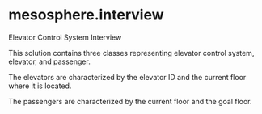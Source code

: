 mesosphere.interview
====================

Elevator Control System Interview

This solution contains three classes representing elevator control system, elevator, and passenger.

The elevators are characterized by the elevator ID and the current floor where it is located.

The passengers are characterized by the current floor and the goal floor.
